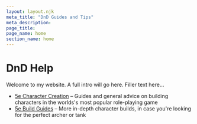 ```yaml
---
layout: layout.njk
meta_title: "DnD Guides and Tips"
meta_description: 
page_title: 
page_name: home
section_name: home
---
```


# DnD Help

Welcome to my website. A full intro will go here. Filler text here...

* [5e Character Creation](/5e-character-creation/) &ndash; Guides and general advice on building characters in the worlds's most popular role-playing game
* [5e Build Guides](/5e-build-guides) &ndash; More in-depth character builds, in case you're looking for the perfect archer or tank